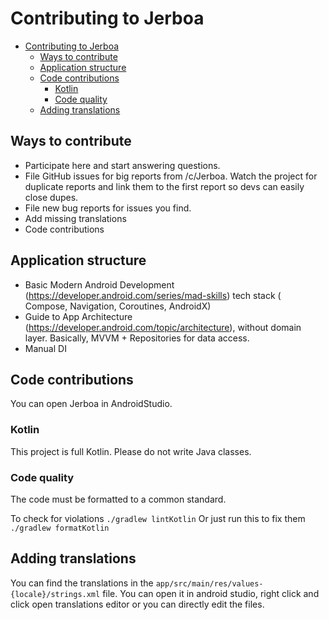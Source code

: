# Contributing to Jerboa

<!-- TOC -->

* [Contributing to Jerboa](#contributing-to-jerboa)
    * [Ways to contribute](#ways-to-contribute)
    * [Application structure](#application-structure)
    * [Code contributions](#code-contributions)
        * [Kotlin](#kotlin)
        * [Code quality](#code-quality)
    * [Adding translations](#adding-translations)

<!-- TOC -->

## Ways to contribute

- Participate here and start answering questions.
- File GitHub issues for big reports from /c/Jerboa. Watch the project for duplicate reports and
  link them to the first report so devs can easily close dupes.
- File new bug reports for issues you find.
- Add missing translations
- Code contributions

## Application structure

- Basic Modern Android Development (https://developer.android.com/series/mad-skills) tech stack (
  Compose, Navigation, Coroutines, AndroidX)
- Guide to App Architecture (https://developer.android.com/topic/architecture), without domain
  layer. Basically, MVVM + Repositories for data access.
- Manual DI

## Code contributions

You can open Jerboa in AndroidStudio.

### Kotlin

This project is full Kotlin. Please do not write Java classes.

### Code quality

The code must be formatted to a common standard.

To check for violations
`./gradlew lintKotlin`
Or just run this to fix them
`./gradlew formatKotlin`

## Adding translations

You can find the translations in the `app/src/main/res/values-{locale}/strings.xml` file.
You can open it in android studio, right click and click open translations editor or you can
directly edit the files.